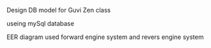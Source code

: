 Design DB model for Guvi Zen class

useing mySql database 

EER diagram used forward engine system and revers engine system
